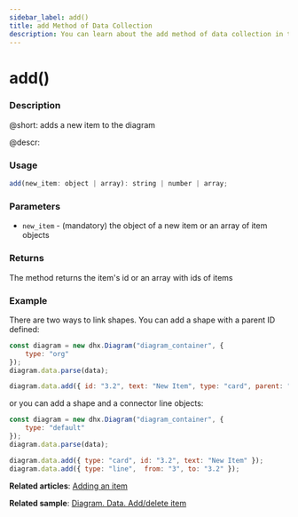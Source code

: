 ```yaml
---
sidebar_label: add()
title: add Method of Data Collection
description: You can learn about the add method of data collection in the documentation of the DHTMLX JavaScript Diagram library. Browse developer guides and API reference, try out code examples and live demos, and download a free 30-day evaluation version of DHTMLX Diagram.
---
```


# add()

### Description

@short: adds a new item to the diagram

@descr:

### Usage

~~~js
add(new_item: object | array): string | number | array;
~~~

### Parameters

- `new_item` - (mandatory) the object of a new item or an array of item objects

### Returns
 
The method returns the item's id or an array with ids of items

### Example

There are two ways to link shapes. You can add a shape with a parent ID defined:

~~~js {2,6}
const diagram = new dhx.Diagram("diagram_container", {
    type: "org"
});
diagram.data.parse(data);

diagram.data.add({ id: "3.2", text: "New Item", type: "card", parent: "3" });
~~~

or you can add a shape and a connector line objects:

~~~js {2,6-7}
const diagram = new dhx.Diagram("diagram_container", {
    type: "default"
});
diagram.data.parse(data);

diagram.data.add({ type: "card", id: "3.2", text: "New Item" });
diagram.data.add({ type: "line",  from: "3", to: "3.2" });
~~~

**Related articles**:  [Adding an item](../../../guides/manipulating_items/#adding-an-item)

**Related sample**: [Diagram. Data. Add/delete item](https://snippet.dhtmlx.com/8wi20uop)